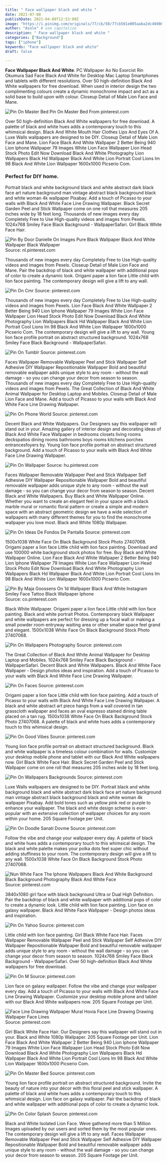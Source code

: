 ```yaml
---
title: " Face wallpaper black and white "
date: 2021-07-08
publishDate: 2021-04-09T12:53:09Z
image: "https://i.pinimg.com/originals/77/cb/50/77cb501e005aaba2dc469862a1ca3c41.jpg"
author: "Asole" # use capitalize
description: " Face wallpaper black and white "
categories: ["Background"]
tags: ["iphone"]
keywords: "Face wallpaper black and white"
draft: false

---
```



**Face Wallpaper Black And White**. PC Wallpaper Ao No Exorcist Rin Okumura Sad Face Black And White for Desktop Mac Laptop Smartphones and tablets with different resolutions. Over 50 high-definition Black And White wallpapers for free download. When used in interior design the two complimenting colours create a dynamic monochrome impact and act as a solid base to build upon with colour. Closeup Detail of Male Lion Face and Mane.

![Pin On Master Bed](https://i.pinimg.com/736x/2b/b0/3d/2bb03d0fdae370781ac1f63d9a13e95b.jpg "Pin On Master Bed")
Pin On Master Bed From pinterest.com


Over 50 high-definition Black And White wallpapers for free download. A palette of black and white hues adds a contemporary touch to this whimsical design. Black And White Mouth Hair Clothes Lips And Eyes Of A. Luxe Walls wallpapers are designed to be DIY. Closeup Detail of Male Lion Face and Mane. Lion Face Black And White Wallpaper 2 Better Being 940 Lion Iphone Wallpaper 79 Images White Lion Face Wallpaper Lion Head Stock Photo Edit Now Download Black And White Photography Lion Wallpapers Black Hd Wallpaper Black And White Lion Portrait Cool Lions Im 98 Black And White Lion Wallpaper 1600x1000 Picserio Com.

### Perfect for DIY home.

Portrait black and white background black and white abstract dark black face art nature background man vintage abstract black background black and white woman 4k wallpaper Pixabay. Add a touch of Picasso to your walls with Black And White Face Line Drawing Wallpaper. Black Secret Garden Peel and Stick Wallpaper come on one roll that measures 205 inches wide by 18 feet long. Thousands of new images every day Completely Free to Use High-quality videos and images from Pexels. 1024x768 Smiley Face Black Background - WallpaperSafari. Girl Black White Face Hair.


![Pin By Door Danielle On Images Pure Black Wallpaper Black And White Wallpaper Black Wallpaper](https://i.pinimg.com/originals/84/c8/92/84c8926d4e03cfd3893621d6150e0797.jpg "Pin By Door Danielle On Images Pure Black Wallpaper Black And White Wallpaper Black Wallpaper")
Source: nl.pinterest.com

Thousands of new images every day Completely Free to Use High-quality videos and images from Pexels. Closeup Detail of Male Lion Face and Mane. Pair the backdrop of black and white wallpaper with additional pops of color to create a dynamic look. Origami paper a lion face Little child with lion face painting. The contemporary design will give a lift to any wall.

![Pin On Cmr](https://i.pinimg.com/originals/62/68/d0/6268d0db2b214b5bd6715e7919f535ca.jpg "Pin On Cmr")
Source: pinterest.com

Thousands of new images every day Completely Free to Use High-quality videos and images from Pexels. Lion Face Black And White Wallpaper 2 Better Being 940 Lion Iphone Wallpaper 79 Images White Lion Face Wallpaper Lion Head Stock Photo Edit Now Download Black And White Photography Lion Wallpapers Black Hd Wallpaper Black And White Lion Portrait Cool Lions Im 98 Black And White Lion Wallpaper 1600x1000 Picserio Com. The contemporary design will give a lift to any wall. Young lion face profile portrait on abstract structured background. 1024x768 Smiley Face Black Background - WallpaperSafari.

![Pin On Tumblr](https://i.pinimg.com/736x/3a/b9/61/3ab9612908aa61edd570c62ed1a4b196.jpg "Pin On Tumblr")
Source: pinterest.com

Faces Wallpaper Removable Wallpaper Peel and Stick Wallpaper Self Adhesive DIY Wallpaper Repositionable Wallpaper Bold and beautiful removable wallpaper adds unique style to any room - without the wall damage - so you can change your decor from season to season. Thousands of new images every day Completely Free to Use High-quality videos and images from Pexels. The Great Collection of Black And White Animal Wallpaper for Desktop Laptop and Mobiles. Closeup Detail of Male Lion Face and Mane. Add a touch of Picasso to your walls with Black And White Face Line Drawing Wallpaper.

![Pin On Phone World](https://i.pinimg.com/originals/e0/dc/f6/e0dcf6c9b44edf55fec2674f144b31c5.jpg "Pin On Phone World")
Source: pinterest.com

Decent Black and White Wallpapers. Our Designers say this wallpaper will stand out in your. Amazing gallery of interior design and decorating ideas of Black And White Face Wallpaper in bedrooms closets living rooms deckspatios dining rooms bathrooms boys rooms kitchens porches entrancesfoyers by. Young lion face profile portrait on abstract structured background. Add a touch of Picasso to your walls with Black And White Face Line Drawing Wallpaper.

![Pin On Wallpaper](https://i.pinimg.com/originals/af/12/f9/af12f9e1ea150317e64ac5a68c85dce8.jpg "Pin On Wallpaper")
Source: hu.pinterest.com

Faces Wallpaper Removable Wallpaper Peel and Stick Wallpaper Self Adhesive DIY Wallpaper Repositionable Wallpaper Bold and beautiful removable wallpaper adds unique style to any room - without the wall damage - so you can change your decor from season to season. Decent Black and White Wallpapers. Buy Black and White Wallpaper Online. Whether you want to create an elegant feel in your space with a black marble mural or romantic floral pattern or create a simple and modern space with an abstract geometric design we have a wide selection of wallpapers with many different themes for you to find the monochrome wallpaper you love most. Black and White 1080p Wallpaper.

![Pin On Ideas De Fondos De Pantalla](https://i.pinimg.com/originals/ec/ec/f0/ececf09e0e2c17a4d13957aa2bdcb1b3.jpg "Pin On Ideas De Fondos De Pantalla")
Source: pinterest.com

1500x1038 White Face On Black Background Stock Photo 27407068. Origami paper a lion face Little child with lion face painting. Download and use 100000 white background stock photos for free. Buy Black and White Wallpaper Online. Lion Face Black And White Wallpaper 2 Better Being 940 Lion Iphone Wallpaper 79 Images White Lion Face Wallpaper Lion Head Stock Photo Edit Now Download Black And White Photography Lion Wallpapers Black Hd Wallpaper Black And White Lion Portrait Cool Lions Im 98 Black And White Lion Wallpaper 1600x1000 Picserio Com.

![Pin By Maja Goossens On 1d Wallpaper Black And White Instagram Smiley Face Tattoo Black Wallpaper Iphone](https://i.pinimg.com/originals/8f/1d/a8/8f1da8cf081e663792abdb38c99c4bba.jpg "Pin By Maja Goossens On 1d Wallpaper Black And White Instagram Smiley Face Tattoo Black Wallpaper Iphone")
Source: co.pinterest.com

Black White Wallpaper. Origami paper a lion face Little child with lion face painting. Black and white portrait Photos. Contemporary black Wallpaper and white wallpapers are perfect for dressing up a focal wall or making a small powder room entryway waiting area or other smaller space feel grand and elegant. 1500x1038 White Face On Black Background Stock Photo 27407068.

![Pin On Wallpapers Photography](https://i.pinimg.com/originals/95/3f/5e/953f5e597dfb2ae90b3838a4910272d0.jpg "Pin On Wallpapers Photography")
Source: pinterest.com

The Great Collection of Black And White Animal Wallpaper for Desktop Laptop and Mobiles. 1024x768 Smiley Face Black Background - WallpaperSafari. Decent Black and White Wallpapers. Black And White Face Wallpaper - Design photos ideas and inspiration. Add a touch of Picasso to your walls with Black And White Face Line Drawing Wallpaper.

![Pin On Faces](https://i.pinimg.com/originals/53/fb/88/53fb8818b3106a3800210ad06794b0ec.jpg "Pin On Faces")
Source: pinterest.com

Origami paper a lion face Little child with lion face painting. Add a touch of Picasso to your walls with Black And White Face Line Drawing Wallpaper. A black and white abstract art piece hangs from a wall covered in tan grasscloth wallpaper and faces an oval espresso stained dining table placed on a tan rug. 1500x1038 White Face On Black Background Stock Photo 27407068. A palette of black and white hues adds a contemporary touch to this whimsical design.

![Pin On Good Vibes](https://i.pinimg.com/736x/9f/5f/ac/9f5facc20090a8733689305d22464d5d.jpg "Pin On Good Vibes")
Source: pinterest.com

Young lion face profile portrait on abstract structured background. Black and white wallpaper is a timeless colour combination for walls. Customize your desktop mobile phone and tablet with our Black And White wallpapers now. Girl Black White Face Hair. Black Secret Garden Peel and Stick Wallpaper come on one roll that measures 205 inches wide by 18 feet long.

![Pin On Wallpapers Backgrounds](https://i.pinimg.com/564x/13/96/d8/1396d8d01f516f68f4c9af84f7de2977.jpg "Pin On Wallpapers Backgrounds")
Source: pinterest.com

Luxe Walls wallpapers are designed to be DIY. Portrait black and white background black and white abstract dark black face art nature background man vintage abstract black background black and white woman 4k wallpaper Pixabay. Add bold tones such as yellow pink red or purple to enhance your wallpaper. The black and white design scheme is ever-popular with an extensive collection of wallpaper choices for any room within your home. 205 Square Footage per Unit.

![Pin On Doodle Sanati Dovme](https://i.pinimg.com/736x/7d/ac/6f/7dac6f7b7514dc15772bc69b35c408d5.jpg "Pin On Doodle Sanati Dovme")
Source: pinterest.com

Follow the vibe and change your wallpaper every day. A palette of black and white hues adds a contemporary touch to this whimsical design. The black and white palette makes your polka dots feel super chic without adding stuffiness to your room. The contemporary design will give a lift to any wall. 1500x1038 White Face On Black Background Stock Photo 27407068.

![Nun White Face The Iphone Wallpapers Black And White Background Black Background Photography Black And White Face](https://i.pinimg.com/originals/51/13/61/511361b62d2e211df4fe140db9592362.jpg "Nun White Face The Iphone Wallpapers Black And White Background Black Background Photography Black And White Face")
Source: pinterest.com

3840x1080 girl face with black background Ultra or Dual High Definition. Pair the backdrop of black and white wallpaper with additional pops of color to create a dynamic look. Little child with lion face painting. Lion face on galaxy wallpaper. Black And White Face Wallpaper - Design photos ideas and inspiration.

![Pin On Yahoo](https://i.pinimg.com/originals/cd/01/06/cd01062eec10f67fbdc09f82f8affc27.jpg "Pin On Yahoo")
Source: pinterest.com

Little child with lion face painting. Girl Black White Face Hair. Faces Wallpaper Removable Wallpaper Peel and Stick Wallpaper Self Adhesive DIY Wallpaper Repositionable Wallpaper Bold and beautiful removable wallpaper adds unique style to any room - without the wall damage - so you can change your decor from season to season. 1024x768 Smiley Face Black Background - WallpaperSafari. Over 50 high-definition Black And White wallpapers for free download.

![Pin On M](https://i.pinimg.com/736x/fb/4e/1a/fb4e1a02f6a8d38f91432384a36d64b4.jpg "Pin On M")
Source: pinterest.com

Lion face on galaxy wallpaper. Follow the vibe and change your wallpaper every day. Add a touch of Picasso to your walls with Black And White Face Line Drawing Wallpaper. Customize your desktop mobile phone and tablet with our Black And White wallpapers now. 205 Square Footage per Unit.

![Face Line Drawing Wallpaper Mural Hovia Face Line Drawing Drawing Wallpaper Face Lines](https://i.pinimg.com/736x/e7/d3/22/e7d32211cf9b654d2fe1b5b8627ee6f7.jpg "Face Line Drawing Wallpaper Mural Hovia Face Line Drawing Drawing Wallpaper Face Lines")
Source: pinterest.com

Girl Black White Face Hair. Our Designers say this wallpaper will stand out in your. Black and White 1080p Wallpaper. 205 Square Footage per Unit. Lion Face Black And White Wallpaper 2 Better Being 940 Lion Iphone Wallpaper 79 Images White Lion Face Wallpaper Lion Head Stock Photo Edit Now Download Black And White Photography Lion Wallpapers Black Hd Wallpaper Black And White Lion Portrait Cool Lions Im 98 Black And White Lion Wallpaper 1600x1000 Picserio Com.

![Pin On Master Bed](https://i.pinimg.com/736x/2b/b0/3d/2bb03d0fdae370781ac1f63d9a13e95b.jpg "Pin On Master Bed")
Source: pinterest.com

Young lion face profile portrait on abstract structured background. Invite the beauty of nature into your décor with this floral peel and stick wallpaper. A palette of black and white hues adds a contemporary touch to this whimsical design. Lion face on galaxy wallpaper. Pair the backdrop of black and white wallpaper with additional pops of color to create a dynamic look.

![Pin On Color Splash](https://i.pinimg.com/originals/77/cb/50/77cb501e005aaba2dc469862a1ca3c41.jpg "Pin On Color Splash")
Source: pinterest.com

Black and White Isolated Lion Face. Weve gathered more than 5 Million Images uploaded by our users and sorted them by the most popular ones. The contemporary design will give a lift to any wall. Faces Wallpaper Removable Wallpaper Peel and Stick Wallpaper Self Adhesive DIY Wallpaper Repositionable Wallpaper Bold and beautiful removable wallpaper adds unique style to any room - without the wall damage - so you can change your decor from season to season. 205 Square Footage per Unit.

